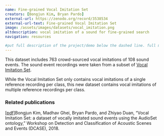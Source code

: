 ```yaml
---
name: Fine-grained Vocal Imitation Set
creators: [Bongjun Kim, Bryan Pardo]
external-url: https://zenodo.org/record/3538534
external-url-text: Fine-grained Vocal Imitation Set
image: /assets/images/datasets/vocal_imitation.png
altdescription: vocal imitation of a sound for fine-grained search
navigation: resources

#put full description of the project/demo below the dashed line. full markdown is supported.
---
```


This dataset includes 763 crowd-sourced vocal imitations of 108 sound events. The sound event recordings were taken from a subset of [Vocal Imitation Set](https://zenodo.org/record/1340763).

While the Vocal Imitation Set only contains vocal imitations of a single reference recording per class, this new dataset contains vocal imitations of multiple reference recordings per class.


### Related publications

[[pdf]](https://interactiveaudiolab.github.io/assets/papers/DCASE2018_Kim.pdf)Bongjun Kim, Madhav Ghei, Bryan Pardo, and Zhiyao Duan, “Vocal Imitation Set: a dataset of vocally imitated sound events using the AudioSet ontology,” Workshop on Detection and Classification of Acoustic Scenes and Events (DCASE), 2018.
